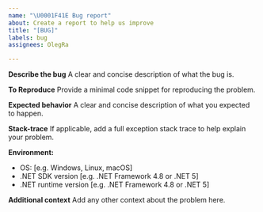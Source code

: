 ```yaml
---
name: "\U0001F41E Bug report"
about: Create a report to help us improve
title: "[BUG]"
labels: bug
assignees: OlegRa

---
```


**Describe the bug**
A clear and concise description of what the bug is.

**To Reproduce**
Provide a minimal code snippet for reproducing the problem.

**Expected behavior**
A clear and concise description of what you expected to happen.

**Stack-trace**
If applicable, add a full exception stack trace to help explain your problem.

**Environment:**
- OS: [e.g. Windows, Linux, macOS]
- .NET SDK version [e.g. .NET Framework 4.8 or .NET 5]
- .NET runtime version [e.g. .NET Framework 4.8 or .NET 5]

**Additional context**
Add any other context about the problem here.
